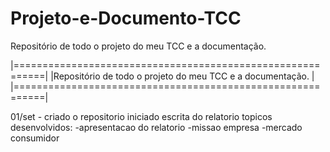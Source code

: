 Projeto-e-Documento-TCC
=========================

Repositório de todo o projeto do meu TCC e a documentação.

|===========================================================|
|Repositório de todo o projeto do meu TCC e a documentação. |
|===========================================================|

01/set - criado o repositorio
		 iniciado escrita do relatorio
		 	topicos desenvolvidos:
			 -apresentacao do relatorio
			 -missao empresa
			 -mercado consumidor
